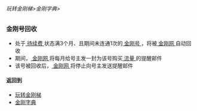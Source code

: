###### 玩转金刚梯>金刚字典>

### 金刚号回收
- 处于[ 待续费 ](https://github.com/a2zitpro/web/blob/master/LadderFree/kkDictionary/KKDataTrafficExpiredMark.md)状态满3个月、且期间未连通1次的[ 金刚号 ](https://github.com/a2zitpro/web/blob/master/LadderFree/kkDictionary/KKID.md)，将被[ 金刚网 ](https://github.com/a2zitpro/web/blob/master/LadderFree/kkDictionary/KKSiteZh.md)自动回收
- 期间，[ 金刚网 ](https://github.com/a2zitpro/web/blob/master/LadderFree/kkDictionary/KKSiteZh.md)将每月给号主发一封为该号购买[ 流量 ](https://github.com/a2zitpro/web/blob/master/LadderFree/kkDictionary/KKDataTraffic.md)的提醒邮件
- 该号被回收后，[ 金刚网 ](https://github.com/a2zitpro/web/blob/master/LadderFree/kkDictionary/KKSiteZh.md)将停止向号主发送提醒邮件

#### 返回到
- [玩转金刚梯](https://github.com/a2zitpro/web/blob/master/LadderFree/A.md)
- [金刚字典](https://github.com/a2zitpro/web/blob/master/LadderFree/kkDictionary/KKDictionary.md)


